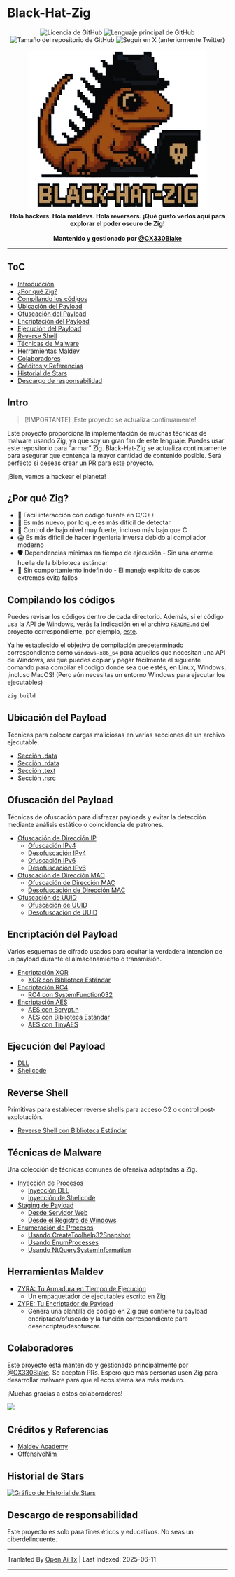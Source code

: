# Black-Hat-Zig

<p align="center">
  <img alt="Licencia de GitHub" src="https://img.shields.io/github/license/CX330Blake/black-hat-zig">
  <img alt="Lenguaje principal de GitHub" src="https://img.shields.io/github/languages/top/cx330blake/black-hat-zig">
  <img alt="Tamaño del repositorio de GitHub" src="https://img.shields.io/github/repo-size/cx330blake/black-hat-zig">
  <img alt="Seguir en X (anteriormente Twitter)" src="https://img.shields.io/twitter/follow/CX330Blake">
</p>

<p height="350px" align="center">
  <img src="https://raw.githubusercontent.com/CX330Blake/Black-Hat-Zig/main/Black-Hat-Zig.png">
  <br/>
  <b>Hola hackers. Hola maldevs. Hola reversers. ¡Qué gusto verlos aquí para explorar el poder oscuro de Zig!</b><br/><br/>
  <b>Mantenido y gestionado por <a href="https://github.com/cx330blake">@CX330Blake</a></b>
</p>

---

## ToC

- [Introducción](#intro)
- [¿Por qué Zig?](#why-zig)
- [Compilando los códigos](#compiling-the-codes)
- [Ubicación del Payload](#payload-placement)
- [Ofuscación del Payload](#payload-obfuscation)
- [Encriptación del Payload](#payload-encryption)
- [Ejecución del Payload](#payload-execution)
- [Reverse Shell](#reverse-shell)
- [Técnicas de Malware](#malware-techniques)
- [Herramientas Maldev](#maldev-tools)
- [Colaboradores](#contributors)
- [Créditos y Referencias](#credits--references)
- [Historial de Stars](#star-history)
- [Descargo de responsabilidad](#disclaimer)

## Intro

> [!IMPORTANTE]
> ¡Este proyecto se actualiza continuamente!

Este proyecto proporciona la implementación de muchas técnicas de malware usando Zig, ya que soy un gran fan de este lenguaje. Puedes usar este repositorio para “armar” Zig. Black-Hat-Zig se actualiza continuamente para asegurar que contenga la mayor cantidad de contenido posible. Será perfecto si deseas crear un PR para este proyecto.

¡Bien, vamos a hackear el planeta!

## ¿Por qué Zig?

- 🤝 Fácil interacción con código fuente en C/C++
- 🔎 Es más nuevo, por lo que es más difícil de detectar
- 💪 Control de bajo nivel muy fuerte, incluso más bajo que C
- 😱 Es más difícil de hacer ingeniería inversa debido al compilador moderno
- 🛡️ Dependencias mínimas en tiempo de ejecución - Sin una enorme huella de la biblioteca estándar
- 🎯 Sin comportamiento indefinido - El manejo explícito de casos extremos evita fallos

## Compilando los códigos

Puedes revisar los códigos dentro de cada directorio. Además, si el código usa la API de Windows, verás la indicación en el archivo `README.md` del proyecto correspondiente, por ejemplo, [este](https://raw.githubusercontent.com/CX330Blake/Black-Hat-Zig/main/Payload-Encryption/AES/bcrypt_aes/).

Ya he establecido el objetivo de compilación predeterminado correspondiente como `windows-x86_64` para aquellos que necesitan una API de Windows, así que puedes copiar y pegar fácilmente el siguiente comando para compilar el código donde sea que estés, en Linux, Windows, ¡incluso MacOS! (Pero aún necesitas un entorno Windows para ejecutar los ejecutables)

```bash
zig build
```

## Ubicación del Payload

Técnicas para colocar cargas maliciosas en varias secciones de un archivo ejecutable.

- [Sección .data](https://raw.githubusercontent.com/CX330Blake/Black-Hat-Zig/main/Payload-Placement/dot_data_section/)
- [Sección .rdata](https://raw.githubusercontent.com/CX330Blake/Black-Hat-Zig/main/Payload-Placement/dot_rdata_section/)
- [Sección .text](https://raw.githubusercontent.com/CX330Blake/Black-Hat-Zig/main/Payload-Placement/dot_text_section/)
- [Sección .rsrc](https://raw.githubusercontent.com/CX330Blake/Black-Hat-Zig/main/Payload-Placement/dot_rsrc_section/)

## Ofuscación del Payload

Técnicas de ofuscación para disfrazar payloads y evitar la detección mediante análisis estático o coincidencia de patrones.

- [Ofuscación de Dirección IP](https://raw.githubusercontent.com/CX330Blake/Black-Hat-Zig/main/Payload-Obfuscation/IP-Address-Obfuscation/)
  - [Ofuscación IPv4](https://raw.githubusercontent.com/CX330Blake/Black-Hat-Zig/main/Payload-Obfuscation/IP-Address-Obfuscation/ipv4_obfuscation/)
  - [Desofuscación IPv4](https://raw.githubusercontent.com/CX330Blake/Black-Hat-Zig/main/Payload-Obfuscation/IP-Address-Obfuscation/ipv4_deobfuscation/)
  - [Ofuscación IPv6](https://raw.githubusercontent.com/CX330Blake/Black-Hat-Zig/main/Payload-Obfuscation/IP-Address-Obfuscation/ipv6_obfuscation/)
  - [Desofuscación IPv6](https://raw.githubusercontent.com/CX330Blake/Black-Hat-Zig/main/Payload-Obfuscation/IP-Address-Obfuscation/ipv6_deobfuscation/)
- [Ofuscación de Dirección MAC](https://raw.githubusercontent.com/CX330Blake/Black-Hat-Zig/main/Payload-Obfuscation/MAC-Address-Obfuscation/)
  - [Ofuscación de Dirección MAC](https://raw.githubusercontent.com/CX330Blake/Black-Hat-Zig/main/Payload-Obfuscation/MAC-Address-Obfuscation/MACFuscation/)
  - [Desofuscación de Dirección MAC](https://raw.githubusercontent.com/CX330Blake/Black-Hat-Zig/main/Payload-Obfuscation/MAC-Address-Obfuscation/MACDeobfuscation/)
- [Ofuscación de UUID](https://raw.githubusercontent.com/CX330Blake/Black-Hat-Zig/main/Payload-Obfuscation/UUID-Obfuscation/)
  - [Ofuscación de UUID](https://raw.githubusercontent.com/CX330Blake/Black-Hat-Zig/main/Payload-Obfuscation/UUID-Obfuscation/UUIDFuscation/)
  - [Desofuscación de UUID](https://raw.githubusercontent.com/CX330Blake/Black-Hat-Zig/main/Payload-Obfuscation/UUID-Obfuscation/UUIDDeobfuscation/)

## Encriptación del Payload

Varios esquemas de cifrado usados para ocultar la verdadera intención de un payload durante el almacenamiento o transmisión.

- [Encriptación XOR](https://raw.githubusercontent.com/CX330Blake/Black-Hat-Zig/main/Payload-Encryption/XOR/)
  - [XOR con Biblioteca Estándar](https://raw.githubusercontent.com/CX330Blake/Black-Hat-Zig/main/Payload-Encryption/XOR/std_lib_xor/)
- [Encriptación RC4](https://raw.githubusercontent.com/CX330Blake/Black-Hat-Zig/main/Payload-Encryption/RC4/)
  - [RC4 con SystemFunction032](https://raw.githubusercontent.com/CX330Blake/Black-Hat-Zig/main/Payload-Encryption/RC4/system_function_032_rc4/)
- [Encriptación AES](https://raw.githubusercontent.com/CX330Blake/Black-Hat-Zig/main/Payload-Encryption/AES/)
  - [AES con Bcrypt.h](https://raw.githubusercontent.com/CX330Blake/Black-Hat-Zig/main/Payload-Encryption/AES/bcrypt_aes/)
  - [AES con Biblioteca Estándar](https://raw.githubusercontent.com/CX330Blake/Black-Hat-Zig/main/Payload-Encryption/AES/std_aes/)
  - [AES con TinyAES](https://raw.githubusercontent.com/CX330Blake/Black-Hat-Zig/main/Payload-Encryption/AES/tiny_aes/)

## Ejecución del Payload

- [DLL](https://raw.githubusercontent.com/CX330Blake/Black-Hat-Zig/main/Payload-Execution/dll/)
- [Shellcode](https://raw.githubusercontent.com/CX330Blake/Black-Hat-Zig/main/Payload-Execution/shellcode/)

## Reverse Shell

Primitivas para establecer reverse shells para acceso C2 o control post-explotación.

- [Reverse Shell con Biblioteca Estándar](https://raw.githubusercontent.com/CX330Blake/Black-Hat-Zig/main/Reverse-Shell/std_reverse_shell/)

## Técnicas de Malware

Una colección de técnicas comunes de ofensiva adaptadas a Zig.

- [Inyección de Procesos](https://raw.githubusercontent.com/CX330Blake/Black-Hat-Zig/main/Malware-Techniques/Process-Injection/)
  - [Inyección DLL](https://raw.githubusercontent.com/CX330Blake/Black-Hat-Zig/main/Malware-Techniques/Process-Injection/dll_injection/)
  - [Inyección de Shellcode](https://raw.githubusercontent.com/CX330Blake/Black-Hat-Zig/main/Malware-Techniques/Process-Injection/shellcode_injection/)
- [Staging de Payload](https://raw.githubusercontent.com/CX330Blake/Black-Hat-Zig/main/Malware-Techniques/Payload-Staging/)
  - [Desde Servidor Web](https://raw.githubusercontent.com/CX330Blake/Black-Hat-Zig/main/Malware-Techniques/Payload-Staging/web_server/)
  - [Desde el Registro de Windows](https://raw.githubusercontent.com/CX330Blake/Black-Hat-Zig/main/Malware-Techniques/Payload-Staging/windows_registry/)
- [Enumeración de Procesos](https://raw.githubusercontent.com/CX330Blake/Black-Hat-Zig/main/Malware-Techniques/Process-Enumeration/)
  - [Usando CreateToolhelp32Snapshot](https://raw.githubusercontent.com/CX330Blake/Black-Hat-Zig/main/Malware-Techniques/Process-Enumeration/create_tool_help_32_snapshot/)
  - [Usando EnumProcesses](https://raw.githubusercontent.com/CX330Blake/Black-Hat-Zig/main/Malware-Techniques/Process-Enumeration/enum_processes/)
  - [Usando NtQuerySystemInformation](https://raw.githubusercontent.com/CX330Blake/Black-Hat-Zig/main/Malware-Techniques/Process-Enumeration/nt_query_system_information/)

## Herramientas Maldev

- [ZYRA: Tu Armadura en Tiempo de Ejecución](https://github.com/cx330blake/zyra)
  - Un empaquetador de ejecutables escrito en Zig
- [ZYPE: Tu Encriptador de Payload](https://github.com/cx330blake/zype)
  - Genera una plantilla de código en Zig que contiene tu payload encriptado/ofuscado y la función correspondiente para desencriptar/desofuscar.

## Colaboradores

Este proyecto está mantenido y gestionado principalmente por [@CX330Blake](https://github.com/CX330Blake). Se aceptan PRs. Espero que más personas usen Zig para desarrollar malware para que el ecosistema sea más maduro.

¡Muchas gracias a estos colaboradores!

<a href="https://github.com/CX330Blake/black-hat-zig/graphs/contributors">
  <img src="https://contrib.rocks/image?repo=CX330Blake/black-hat-zig" />
</a>

## Créditos y Referencias

- [Maldev Academy](https://maldevacademy.com/)
- [OffensiveNim](https://github.com/byt3bl33d3r/OffensiveNim)

## Historial de Stars

[![Gráfico de Historial de Stars](https://api.star-history.com/svg?repos=CX330blake/black-hat-zig&type=Date)](https://www.star-history.com/#CX330blake/black-hat-zig&Date)

## Descargo de responsabilidad

Este proyecto es solo para fines éticos y educativos. No seas un ciberdelincuente.


---


Tranlated By [Open Ai Tx](https://github.com/OpenAiTx/OpenAiTx) | Last indexed: 2025-06-11


---